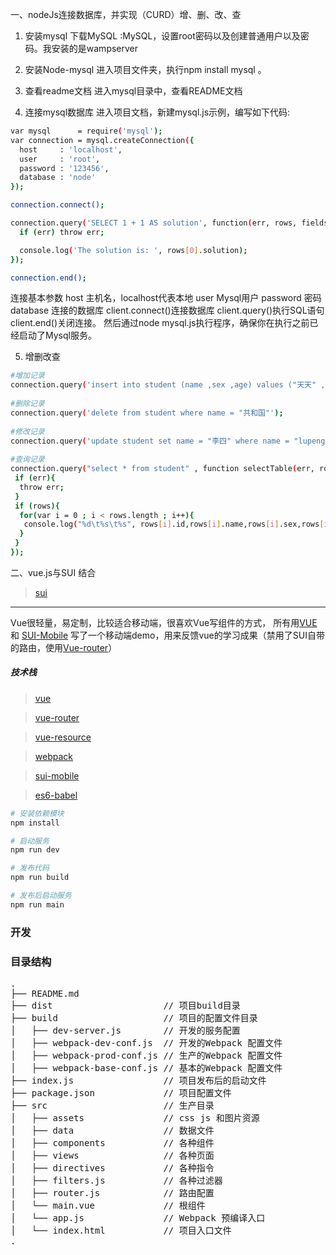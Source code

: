一、nodeJs连接数据库，并实现（CURD）增、删、改、查

1. 安装mysql
下载MySQL :MySQL，设置root密码以及创建普通用户以及密码。我安装的是wampserver

2. 安装Node-mysql
进入项目文件夹，执行npm install mysql 。

3. 查看readme文档
进入mysql目录中，查看README文档

4. 连接mysql数据库
进入项目文档，新建mysql.js示例，编写如下代码:

```bash
var mysql      = require('mysql');
var connection = mysql.createConnection({
  host     : 'localhost',
  user     : 'root',
  password : '123456',
  database : 'node'
});

connection.connect();

connection.query('SELECT 1 + 1 AS solution', function(err, rows, fields) {
  if (err) throw err;

  console.log('The solution is: ', rows[0].solution);
});

connection.end();


```
连接基本参数
host 主机名，localhost代表本地
user Mysql用户
password 密码
database 连接的数据库
client.connect()连接数据库
client.query()执行SQL语句
client.end()关闭连接。
然后通过node mysql.js执行程序，确保你在执行之前已经启动了Mysql服务。

5. 增删改查
```bash
#增加记录
connection.query('insert into student (name ,sex ,age) values ("天天" , "难" ,"23")');
 
#删除记录
connection.query('delete from student where name = "共和国"');
 
#修改记录
connection.query('update student set name = "李四" where name = "lupeng"');
 
#查询记录
connection.query("select * from student" , function selectTable(err, rows, fields){
 if (err){
  throw err;
 }
 if (rows){
  for(var i = 0 ; i < rows.length ; i++){
   console.log("%d\t%s\t%s", rows[i].id,rows[i].name,rows[i].sex,rows[i].age);
  }
 }
});

```
二、vue.js与SUI 结合

> [sui](http://m.sui.taobao.org/)



---
Vue很轻量，易定制，比较适合移动端，很喜欢Vue写组件的方式，
所有用[VUE](http://cn.vuejs.org/) 和 [SUI-Mobile](http://m.sui.taobao.org/) 写了一个移动端demo，用来反馈vue的学习成果（禁用了SUI自带的路由，使用[Vue-router](https://github.com/vuejs/vue-router)）


##### 技术栈

> [vue](https://github.com/vuejs/vue)

> [vue-router](https://github.com/vuejs/vue-router)

> [vue-resource](https://github.com/vuejs/vue-resource)

> [webpack](http://webpack.github.io/docs/)

> [sui-mobile](http://m.sui.taobao.org/)

> [es6-babel](https://babeljs.io/docs/learn-es2015/)




```bash
# 安装依赖模块
npm install

# 启动服务
npm run dev

# 发布代码
npm run build

# 发布后启动服务
npm run main

```

### 开发

### 目录结构
<pre>
.
├── README.md           
├── dist                     // 项目build目录
├── build                    // 项目的配置文件目录
│   ├── dev-server.js        // 开发的服务配置
│   ├── webpack-dev-conf.js  // 开发的Webpack 配置文件
│   ├── webpack-prod-conf.js // 生产的Webpack 配置文件
│   ├── webpack-base-conf.js // 基本的Webpack 配置文件
├── index.js                 // 项目发布后的启动文件
├── package.json             // 项目配置文件
├── src                      // 生产目录
│   ├── assets               // css js 和图片资源
│   ├── data                 // 数据文件
│   ├── components           // 各种组件
│   ├── views                // 各种页面
│   ├── directives           // 各种指令
│   ├── filters.js           // 各种过滤器
│   ├── router.js            // 路由配置
│   └── main.vue             // 根组件
│   └── app.js               // Webpack 预编译入口
│   └── index.html           // 项目入口文件
.
</pre>
